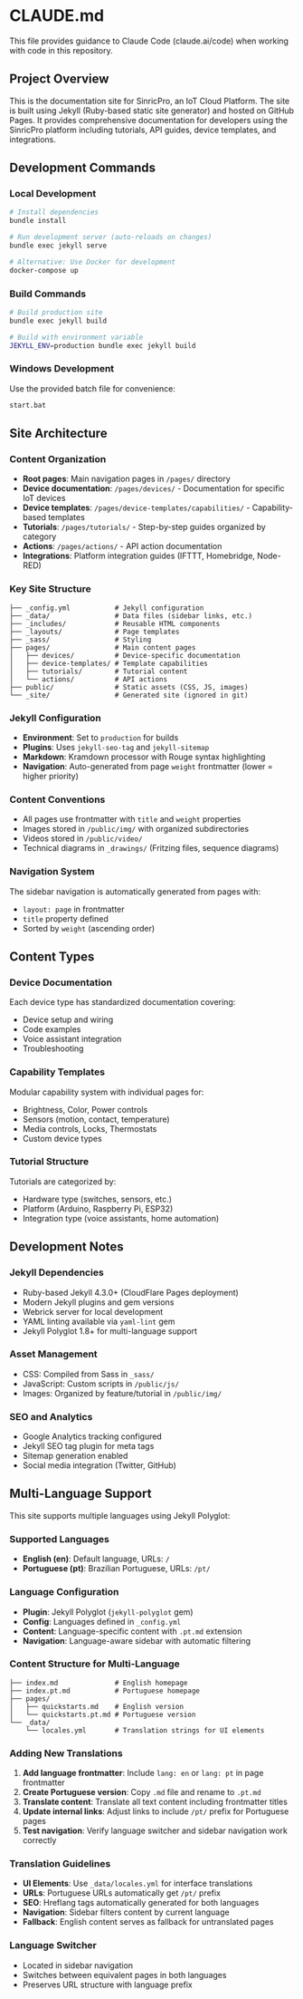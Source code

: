 # CLAUDE.md

This file provides guidance to Claude Code (claude.ai/code) when working with code in this repository.

## Project Overview

This is the documentation site for SinricPro, an IoT Cloud Platform. The site is built using Jekyll (Ruby-based static site generator) and hosted on GitHub Pages. It provides comprehensive documentation for developers using the SinricPro platform including tutorials, API guides, device templates, and integrations.

## Development Commands

### Local Development
```bash
# Install dependencies
bundle install

# Run development server (auto-reloads on changes)
bundle exec jekyll serve

# Alternative: Use Docker for development
docker-compose up
```

### Build Commands
```bash
# Build production site
bundle exec jekyll build

# Build with environment variable
JEKYLL_ENV=production bundle exec jekyll build
```

### Windows Development
Use the provided batch file for convenience:
```bash
start.bat
```

## Site Architecture

### Content Organization
- **Root pages**: Main navigation pages in `/pages/` directory
- **Device documentation**: `/pages/devices/` - Documentation for specific IoT devices
- **Device templates**: `/pages/device-templates/capabilities/` - Capability-based templates
- **Tutorials**: `/pages/tutorials/` - Step-by-step guides organized by category
- **Actions**: `/pages/actions/` - API action documentation
- **Integrations**: Platform integration guides (IFTTT, Homebridge, Node-RED)

### Key Site Structure
```
├── _config.yml           # Jekyll configuration
├── _data/                # Data files (sidebar links, etc.)
├── _includes/            # Reusable HTML components
├── _layouts/             # Page templates
├── _sass/                # Styling
├── pages/                # Main content pages
│   ├── devices/          # Device-specific documentation
│   ├── device-templates/ # Template capabilities
│   ├── tutorials/        # Tutorial content
│   └── actions/          # API actions
├── public/               # Static assets (CSS, JS, images)
└── _site/                # Generated site (ignored in git)
```

### Jekyll Configuration
- **Environment**: Set to `production` for builds
- **Plugins**: Uses `jekyll-seo-tag` and `jekyll-sitemap`
- **Markdown**: Kramdown processor with Rouge syntax highlighting
- **Navigation**: Auto-generated from page `weight` frontmatter (lower = higher priority)

### Content Conventions
- All pages use frontmatter with `title` and `weight` properties
- Images stored in `/public/img/` with organized subdirectories
- Videos stored in `/public/video/`
- Technical diagrams in `_drawings/` (Fritzing files, sequence diagrams)

### Navigation System
The sidebar navigation is automatically generated from pages with:
- `layout: page` in frontmatter
- `title` property defined
- Sorted by `weight` (ascending order)

## Content Types

### Device Documentation
Each device type has standardized documentation covering:
- Device setup and wiring
- Code examples
- Voice assistant integration
- Troubleshooting

### Capability Templates
Modular capability system with individual pages for:
- Brightness, Color, Power controls
- Sensors (motion, contact, temperature)
- Media controls, Locks, Thermostats
- Custom device types

### Tutorial Structure
Tutorials are categorized by:
- Hardware type (switches, sensors, etc.)
- Platform (Arduino, Raspberry Pi, ESP32)
- Integration type (voice assistants, home automation)

## Development Notes

### Jekyll Dependencies
- Ruby-based Jekyll 4.3.0+ (CloudFlare Pages deployment)
- Modern Jekyll plugins and gem versions
- Webrick server for local development
- YAML linting available via `yaml-lint` gem
- Jekyll Polyglot 1.8+ for multi-language support

### Asset Management
- CSS: Compiled from Sass in `_sass/`
- JavaScript: Custom scripts in `/public/js/`
- Images: Organized by feature/tutorial in `/public/img/`

### SEO and Analytics
- Google Analytics tracking configured
- Jekyll SEO tag plugin for meta tags
- Sitemap generation enabled
- Social media integration (Twitter, GitHub)

## Multi-Language Support

This site supports multiple languages using Jekyll Polyglot:

### Supported Languages
- **English (en)**: Default language, URLs: `/`
- **Portuguese (pt)**: Brazilian Portuguese, URLs: `/pt/`

### Language Configuration
- **Plugin**: Jekyll Polyglot (`jekyll-polyglot` gem)
- **Config**: Languages defined in `_config.yml`
- **Content**: Language-specific content with `.pt.md` extension
- **Navigation**: Language-aware sidebar with automatic filtering

### Content Structure for Multi-Language
```
├── index.md              # English homepage
├── index.pt.md           # Portuguese homepage
├── pages/
│   ├── quickstarts.md    # English version
│   └── quickstarts.pt.md # Portuguese version
└── _data/
    └── locales.yml       # Translation strings for UI elements
```

### Adding New Translations
1. **Add language frontmatter**: Include `lang: en` or `lang: pt` in page frontmatter
2. **Create Portuguese version**: Copy `.md` file and rename to `.pt.md`
3. **Translate content**: Translate all text content including frontmatter titles
4. **Update internal links**: Adjust links to include `/pt/` prefix for Portuguese pages
5. **Test navigation**: Verify language switcher and sidebar navigation work correctly

### Translation Guidelines
- **UI Elements**: Use `_data/locales.yml` for interface translations
- **URLs**: Portuguese URLs automatically get `/pt/` prefix
- **SEO**: Hreflang tags automatically generated for both languages
- **Navigation**: Sidebar filters content by current language
- **Fallback**: English content serves as fallback for untranslated pages

### Language Switcher
- Located in sidebar navigation
- Switches between equivalent pages in both languages
- Preserves URL structure with language prefix